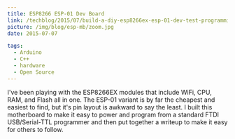 ```yaml
---
title: ESP8266 ESP-01 Dev Board
link: /techblog/2015/07/build-a-diy-esp8266ex-esp-01-dev-test-programming-board/
picture: /img/blog/esp-mb/zoom.jpg
date: 2015-07-07

tags:
  - Arduino
  - C++
  - hardware
  - Open Source
---
```


I've been playing with the ESP8266EX modules that include WiFi, CPU, RAM, and Flash all in one. 
The ESP-01 variant is by far the cheapest and easiest to find, but it's pin layout is awkward to say the least.
I built this motherboard to make it easy to power and program from a standard FTDI USB/Serial-TTL programmer and then put 
together a writeup to make it easy for others to follow.

